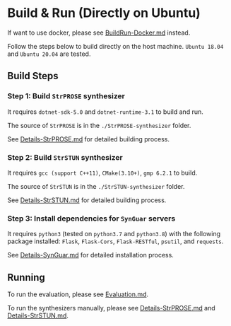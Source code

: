 # Build & Run (Directly on Ubuntu)

If want to use docker, please see [BuildRun-Docker.md](./BuildRun-Docker.md) instead.

Follow the steps below to build directly on the host machine. `Ubuntu 18.04` and `Ubuntu 20.04` are tested.

## Build Steps

### Step 1: Build `StrPROSE` synthesizer

It requires `dotnet-sdk-5.0` and `dotnet-runtime-3.1` to build and run. 

The source of `StrPROSE` is in the `./StrPROSE-synthesizer` folder.

See [Details-StrPROSE.md](./Details-StrPROSE.md) for detailed building process.

### Step 2: Build `StrSTUN` synthesizer

It requires `gcc (support C++11)`, `CMake(3.10+)`, `gmp 6.2.1` to build.

The source of `StrSTUN` is in the `./StrSTUN-synthesizer` folder.

See [Details-StrSTUN.md](./Details-StrSTUN.md) for detailed building process.

### Step 3: Install dependencies for `SynGuar` servers

It requires `python3` (tested on `python3.7` and `python3.8`) with the following package installed:
`Flask`, `Flask-Cors`, 
`Flask-RESTful`, `psutil`, and `requests`.

See [Details-SynGuar.md](./Details-SynGuar.md) for detailed installation process.

## Running

To run the evaluation, please see [Evaluation.md](./Evaluation.md).

To run the synthesizers manually, please see [Details-StrPROSE.md](./Details-StrPROSE.md) and [Details-StrSTUN.md](./Details-StrSTUN.md).